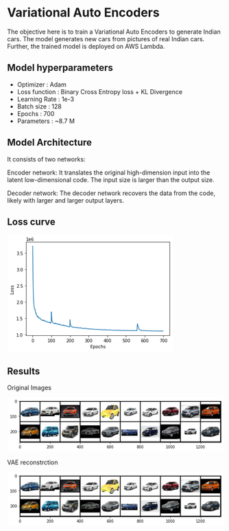 # Variational Auto Encoders

The objective here is to train a Variational Auto Encoders to generate Indian cars. The model generates new cars from pictures of real Indian cars.
Further, the trained model is deployed on AWS Lambda.

## Model hyperparameters
* Optimizer : Adam
* Loss function : Binary Cross Entropy loss + KL Divergence
* Learning Rate : 1e-3
* Batch size : 128
* Epochs : 700
* Parameters : ~8.7 M


## Model Architecture
It consists of two networks:

Encoder network: It translates the original high-dimension input into the latent low-dimensional code. The input size is larger than the output size.

Decoder network: The decoder network recovers the data from the code, likely with larger and larger output layers.

## Loss curve 
![](images/loss.png)

## Results
Original Images

![](images/original_images.png)  

VAE reconstrction

![](images/var_reconstruction.png)
